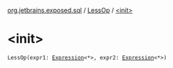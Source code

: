[org.jetbrains.exposed.sql](../index.md) / [LessOp](index.md) / [&lt;init&gt;](.)

# &lt;init&gt;

`LessOp(expr1: `[`Expression`](../-expression/index.md)`<*>, expr2: `[`Expression`](../-expression/index.md)`<*>)`